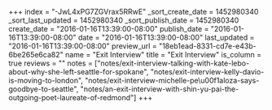 +++
index = "-JwL4xPG7ZGVrax5RRwE"
_sort_create_date = 1452980340
_sort_last_updated = 1452980340
_sort_publish_date = 1452980340
create_date = "2016-01-16T13:39:00-08:00"
publish_date = "2016-01-16T13:39:00-08:00"
date = "2016-01-16T13:39:00-08:00"
last_updated = "2016-01-16T13:39:00-08:00"
preview_url = "18eb1ead-8331-cd7e-e43b-6be265e6ca82"
name = "Exit Interview"
title = "Exit Interview"
is_column = true
reviews = ""
notes = ["notes/exit-interview-talking-with-kate-lebo-about-why-she-left-seattle-for-spokane", "notes/exit-interview-kelly-davio-is-moving-to-london", "notes/exit-interview-michelle-pe\u00f1aloza-says-goodbye-to-seattle", "notes/an-exit-interview-with-shin-yu-pai-the-outgoing-poet-laureate-of-redmond"]
+++

